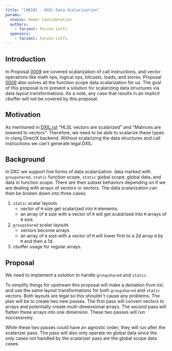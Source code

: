 ```yaml
---
title: "[0010] - DXIL Data Scalarization"
params:
  status: Under Consideration
  authors:
    - farzonl: Farzon Lotfi
  sponsors:
    - farzonl: Farzon Lotfi
---
```


## Introduction

In Proposal [0009] we covered scalarization of call instructions, and vector
operations like math ops, logical ops, bitcasts, loads, and stores. Proposal
[0009] also solves all the function scope data scalarization for us. The goal
of this proposal is to present a solution for scalarizing data structures via
data layout transformations. As a note, any case that results in an implicit
cbuffer will not be covered by this proposal.

[0009]: (0009-DXIL-Function-Scalarization.md)

## Motivation

As mentioned in [DXIL.rst] "HLSL vectors are scalarized" and "Matrices are
lowered to vectors". Therefore, we need to be able to scalarize these types in
clang DirectX backend. Without scalarizing the data structures and call
instructions we can't generate legal DXIL.

[DXIL.rst]: https://github.com/microsoft/DirectXShaderCompiler/blob/main/docs/DXIL.rst#vectors

## Background

In DXC we support five forms of data scalarization. data marked with
`groupshared`, `static` function scope, `static` global scope, global data,
and data in function scope. There are then subset behaviors depending on
if we are dealing with arrays of vectors or vectors. The data
scalarization can then be broken down into three cases:

1. `static` scalar layouts
   * vector of `M` size get scalarized into `M` elements.
   * an array of `N` size with a vector of `M` will get scalarized into `M`
     arrays of `N` size.
2. `groupshared` scalar layouts
   * vectors become arrays
   * an array of `N` size with a vector of `M` will lower first to a 2d array
     `N` by `M` and then a 1d.
3. cbuffer usage for regular arrays.

## Proposal

We need to implement a solution to handle `groupshared` and `static`.

To simplify things for upstream this proposal will make a deviation from `DXC`
and use the same layout transformations for  both `groupshared` and `static`
vectors. Both layouts are legal so this shouldn't cause any problems. The plan
will be to create two new passes. The first pass will convert vectors to arrays
and potentially create multi-dimensional arrays. The second pass will flatten
these arrays into one dimension. These two passes will run successively.

While these two passes could have an agnostic order; they will run after the scalarizer
pass. The pass will also only operate on global data since the only cases not
handled by the scalarizer pass are the global scope data cases.
